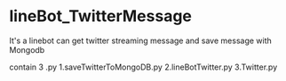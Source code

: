 # lineBot_TwitterMessage
It's a linebot can get twitter streaming message and save message with Mongodb

contain 3 .py
1.saveTwitterToMongoDB.py
2.lineBotTwitter.py
3.Twitter.py
